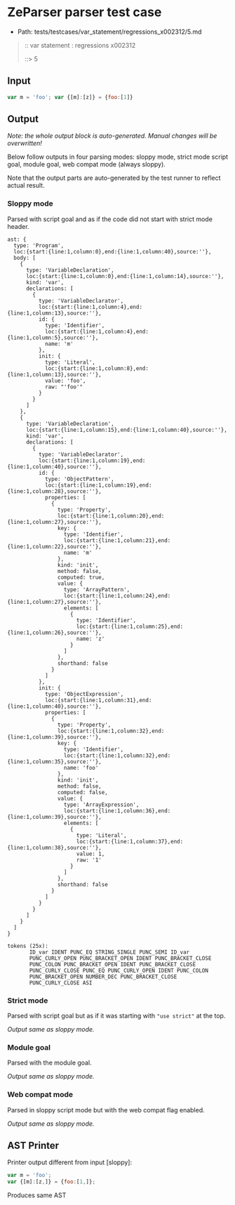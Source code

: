 # ZeParser parser test case

- Path: tests/testcases/var_statement/regressions_x002312/5.md

> :: var statement : regressions x002312
>
> ::> 5

## Input

`````js
var m = 'foo'; var {[m]:[z]} = {foo:[1]}
`````

## Output

_Note: the whole output block is auto-generated. Manual changes will be overwritten!_

Below follow outputs in four parsing modes: sloppy mode, strict mode script goal, module goal, web compat mode (always sloppy).

Note that the output parts are auto-generated by the test runner to reflect actual result.

### Sloppy mode

Parsed with script goal and as if the code did not start with strict mode header.

`````
ast: {
  type: 'Program',
  loc:{start:{line:1,column:0},end:{line:1,column:40},source:''},
  body: [
    {
      type: 'VariableDeclaration',
      loc:{start:{line:1,column:0},end:{line:1,column:14},source:''},
      kind: 'var',
      declarations: [
        {
          type: 'VariableDeclarator',
          loc:{start:{line:1,column:4},end:{line:1,column:13},source:''},
          id: {
            type: 'Identifier',
            loc:{start:{line:1,column:4},end:{line:1,column:5},source:''},
            name: 'm'
          },
          init: {
            type: 'Literal',
            loc:{start:{line:1,column:8},end:{line:1,column:13},source:''},
            value: 'foo',
            raw: "'foo'"
          }
        }
      ]
    },
    {
      type: 'VariableDeclaration',
      loc:{start:{line:1,column:15},end:{line:1,column:40},source:''},
      kind: 'var',
      declarations: [
        {
          type: 'VariableDeclarator',
          loc:{start:{line:1,column:19},end:{line:1,column:40},source:''},
          id: {
            type: 'ObjectPattern',
            loc:{start:{line:1,column:19},end:{line:1,column:28},source:''},
            properties: [
              {
                type: 'Property',
                loc:{start:{line:1,column:20},end:{line:1,column:27},source:''},
                key: {
                  type: 'Identifier',
                  loc:{start:{line:1,column:21},end:{line:1,column:22},source:''},
                  name: 'm'
                },
                kind: 'init',
                method: false,
                computed: true,
                value: {
                  type: 'ArrayPattern',
                  loc:{start:{line:1,column:24},end:{line:1,column:27},source:''},
                  elements: [
                    {
                      type: 'Identifier',
                      loc:{start:{line:1,column:25},end:{line:1,column:26},source:''},
                      name: 'z'
                    }
                  ]
                },
                shorthand: false
              }
            ]
          },
          init: {
            type: 'ObjectExpression',
            loc:{start:{line:1,column:31},end:{line:1,column:40},source:''},
            properties: [
              {
                type: 'Property',
                loc:{start:{line:1,column:32},end:{line:1,column:39},source:''},
                key: {
                  type: 'Identifier',
                  loc:{start:{line:1,column:32},end:{line:1,column:35},source:''},
                  name: 'foo'
                },
                kind: 'init',
                method: false,
                computed: false,
                value: {
                  type: 'ArrayExpression',
                  loc:{start:{line:1,column:36},end:{line:1,column:39},source:''},
                  elements: [
                    {
                      type: 'Literal',
                      loc:{start:{line:1,column:37},end:{line:1,column:38},source:''},
                      value: 1,
                      raw: '1'
                    }
                  ]
                },
                shorthand: false
              }
            ]
          }
        }
      ]
    }
  ]
}

tokens (25x):
       ID_var IDENT PUNC_EQ STRING_SINGLE PUNC_SEMI ID_var
       PUNC_CURLY_OPEN PUNC_BRACKET_OPEN IDENT PUNC_BRACKET_CLOSE
       PUNC_COLON PUNC_BRACKET_OPEN IDENT PUNC_BRACKET_CLOSE
       PUNC_CURLY_CLOSE PUNC_EQ PUNC_CURLY_OPEN IDENT PUNC_COLON
       PUNC_BRACKET_OPEN NUMBER_DEC PUNC_BRACKET_CLOSE
       PUNC_CURLY_CLOSE ASI
`````

### Strict mode

Parsed with script goal but as if it was starting with `"use strict"` at the top.

_Output same as sloppy mode._

### Module goal

Parsed with the module goal.

_Output same as sloppy mode._

### Web compat mode

Parsed in sloppy script mode but with the web compat flag enabled.

_Output same as sloppy mode._

## AST Printer

Printer output different from input [sloppy]:

````js
var m = 'foo';
var {[m]:[z,]} = {foo:[1,]};
````

Produces same AST
